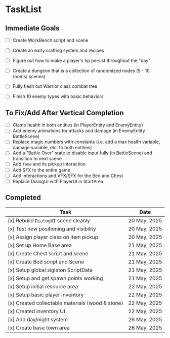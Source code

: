# TaskList

## Immediate Goals
- [ ] Create WorkBench script and scene
- [ ] Create an early crafting system and recipes
- [ ] Figure out how to make a player's hp persist throughout the "day"
- [ ] Create a dungeon that is a collection of randomized nodes (5 - 10 rooms/ scenes)
- [ ] Fully flesh out Warrior class combat tree
- [ ] Finish 10 enemy types with basic behaviors 


## To Fix/Add After Vertical Completion
- [ ] Clamp health in both entities (in PlayerEntity and EnemyEntity)
- [ ] Add enemy animations for attacks and damage (in EnemyEntity BattleScene)
- [ ] Replace magic numbers with constants (i.e. add a max health variable, damage variable, etc. to both entities)
- [ ] Add a "Battle Over" state to disable input fully (in BattleScene) and transition to next scene
- [ ] Add `Tome` and its pickup interaction
- [ ] Add SFX to the entire game
- [ ] Add interactions and VFX/SFX for the Bed and Chest
- [ ] Replace DialogUI with PlayerUI in StartArea

## Completed
|Task                                          |Date                   |
|----------------------------------------------|-----------------------|
| [x] Rebuild `DialogUI` scene cleanly         |20 May, 2025           |
| [x] Test new positioning and visibility      |20 May, 2025           |
| [x] Assign player class on item pickup       |20 May, 2025           |
| [x] Set up Home Base area                    |21 May, 2025           |
| [x] Create Chest script and scene            |21 May, 2025           |
| [x] Create Bed script and Scene              |21 May, 2025           |
| [x] Setup global sigleton ScriptData         |21 May, 2025           |
| [x] Setup and get spawn points working       |21 May, 2025           |
| [x] Setup initial resource area              |22 May, 2025           |
| [x] Setup basic player inventory             |22 May, 2025           |
| [x] Created collectable materials (wood & stone)|22 May, 2025        |
| [x] Created inventory UI                     |22 May, 2025           |
| [x] Add day/night system                      |26 May, 2025          |
| [x] Create base town area                     |26 May, 2025          |
